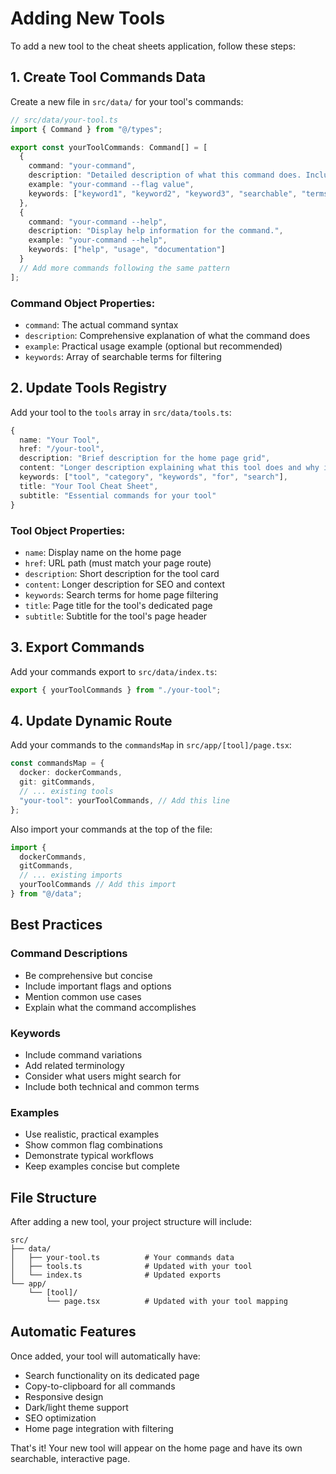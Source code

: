 # Adding New Tools

To add a new tool to the cheat sheets application, follow these steps:

## 1. Create Tool Commands Data

Create a new file in `src/data/` for your tool's commands:

```typescript
// src/data/your-tool.ts
import { Command } from "@/types";

export const yourToolCommands: Command[] = [
  {
    command: "your-command",
    description: "Detailed description of what this command does. Include usage context and important flags or options.",
    example: "your-command --flag value",
    keywords: ["keyword1", "keyword2", "keyword3", "searchable", "terms"]
  },
  {
    command: "your-command --help",
    description: "Display help information for the command.",
    example: "your-command --help",
    keywords: ["help", "usage", "documentation"]
  }
  // Add more commands following the same pattern
];
```

### Command Object Properties:
- `command`: The actual command syntax
- `description`: Comprehensive explanation of what the command does
- `example`: Practical usage example (optional but recommended)
- `keywords`: Array of searchable terms for filtering

## 2. Update Tools Registry

Add your tool to the `tools` array in `src/data/tools.ts`:

```typescript
{
  name: "Your Tool",
  href: "/your-tool",
  description: "Brief description for the home page grid",
  content: "Longer description explaining what this tool does and why it's useful",
  keywords: ["tool", "category", "keywords", "for", "search"],
  title: "Your Tool Cheat Sheet",
  subtitle: "Essential commands for your tool"
}
```

### Tool Object Properties:
- `name`: Display name on the home page
- `href`: URL path (must match your page route)
- `description`: Short description for the tool card
- `content`: Longer description for SEO and context
- `keywords`: Search terms for home page filtering
- `title`: Page title for the tool's dedicated page
- `subtitle`: Subtitle for the tool's page header

## 3. Export Commands

Add your commands export to `src/data/index.ts`:

```typescript
export { yourToolCommands } from "./your-tool";
```

## 4. Update Dynamic Route

Add your commands to the `commandsMap` in `src/app/[tool]/page.tsx`:

```typescript
const commandsMap = {
  docker: dockerCommands,
  git: gitCommands,
  // ... existing tools
  "your-tool": yourToolCommands, // Add this line
};
```

Also import your commands at the top of the file:

```typescript
import { 
  dockerCommands, 
  gitCommands,
  // ... existing imports
  yourToolCommands // Add this import
} from "@/data";
```

## Best Practices

### Command Descriptions
- Be comprehensive but concise
- Include important flags and options
- Mention common use cases
- Explain what the command accomplishes

### Keywords
- Include command variations
- Add related terminology
- Consider what users might search for
- Include both technical and common terms

### Examples
- Use realistic, practical examples
- Show common flag combinations
- Demonstrate typical workflows
- Keep examples concise but complete

## File Structure

After adding a new tool, your project structure will include:

```
src/
├── data/
│   ├── your-tool.ts          # Your commands data
│   ├── tools.ts              # Updated with your tool
│   └── index.ts              # Updated exports
└── app/
    └── [tool]/
        └── page.tsx          # Updated with your tool mapping
```

## Automatic Features

Once added, your tool will automatically have:
- Search functionality on its dedicated page
- Copy-to-clipboard for all commands
- Responsive design
- Dark/light theme support
- SEO optimization
- Home page integration with filtering

That's it! Your new tool will appear on the home page and have its own searchable, interactive page.